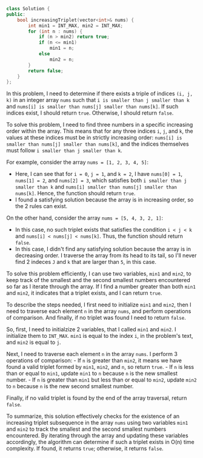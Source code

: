 ```cpp
class Solution {
public:
    bool increasingTriplet(vector<int>& nums) {
        int min1 = INT_MAX, min2 = INT_MAX;
        for (int n : nums) {
            if (n > min2) return true;
            if (n <= min1)
                min1 = n;
            else
                min2 = n;
        }
        return false;
    }
};
```
In this problem, I need to determine if there exists a triple of indices `(i, j, k)` in an integer array `nums` such that `i is smaller than j smaller than k` and `nums[i] is smaller than nums[j] smaller than nums[k]`. If such indices exist, I should return `true`. Otherwise, I should return `false`.

To solve this problem, I need to find three numbers in a specific increasing order within the array. This means that for any three indices `i`, `j`, and `k`, the values at these indices must be in strictly increasing order: `nums[i] is smaller than nums[j] smaller than nums[k]`, and the indices themselves must follow `i smaller than j smaller than k`.

For example, consider the array `nums = [1, 2, 3, 4, 5]`:
- Here, I can see that for `i = 0`, `j = 1`, and `k = 2`, I have `nums[0] = 1`, `nums[1] = 2`, and `nums[2] = 3`, which satisfies both `i smaller than j smaller than k` and `nums[i] smaller than nums[j] smaller than nums[k]`. Hence, the function should return `true`.
- I found a satisfying solution because the array is in increasing order, so the 2 rules can exist.

On the other hand, consider the array `nums = [5, 4, 3, 2, 1]`:
- In this case, no such triplet exists that satisfies the condition `i < j < k` and `nums[i] < nums[j] < nums[k]`. Thus, the function should return `false`.
- In this case, I didn't find any satisfying solution because the array is in decreasing order. I traverse the array from its head to its tail, so I'll never find 2 indeces `J` and `k` that are larger than `5`, in this case.

To solve this problem efficiently, I can use two variables, `min1` and `min2`, to keep track of the smallest and the second smallest numbers encountered so far as I iterate through the array. If I find a number greater than both `min1` and `min2`, it indicates that a triplet exists, and I can return `true`.

To describe the steps needed, I first need to initialize `min1` and `min2`, then I need to traverse each element `n` in the array `nums`, and perform operations of comparison. And finally, if no triplet was found I need to return `false`.

So, first, I need to initialzize 2 variables, that I called `min1` and `min2`. I initialize them to `INT_MAX`. `min1` is equal to the index `i`, in the problem's text, and `min2` is equal to `j`.

Next, I need to traverse each element `n` in the array `nums`. I perform 3 operations of comparison:
    - If `n` is greater than `min2`, it means we have found a valid triplet formed by `min1`, `min2`, and `n`, so return `true`.
    - If `n` is less than or equal to `min1`, update `min1` to `n` because `n` is the new smallest number.
    - If `n` is greater than `min1` but less than or equal to `min2`, update `min2` to `n` because `n` is the new second smallest number.

Finally, if no valid triplet is found by the end of the array traversal, return `false`.

To summarize, this solution effectively checks for the existence of an increasing triplet subsequence in the array `nums` using two variables `min1` and `min2` to track the smallest and the second smallest numbers encountered. By iterating through the array and updating these variables accordingly, the algorithm can determine if such a triplet exists in O(n) time complexity. If found, it returns `true`; otherwise, it returns `false`.